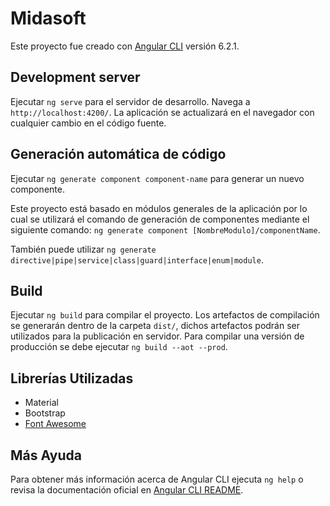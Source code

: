 # Midasoft

Este proyecto fue creado con [Angular CLI](https://github.com/angular/angular-cli) versión 6.2.1.

## Development server

Ejecutar `ng serve` para el servidor de desarrollo. Navega a `http://localhost:4200/`. La aplicación se actualizará en el navegador con cualquier cambio en el código fuente.

## Generación automática de código

Ejecutar `ng generate component component-name` para generar un nuevo componente.

Este proyecto está basado en módulos generales de la aplicación por lo cual se utilizará el comando de generación de componentes mediante el siguiente comando:
`ng generate component [NombreModulo]/componentName`.

También puede utilizar `ng generate directive|pipe|service|class|guard|interface|enum|module`.

## Build

Ejecutar `ng build` para compilar el proyecto. Los artefactos de compilación se generarán dentro de la carpeta `dist/`, dichos artefactos podrán ser utilizados para la publicación en servidor. Para compilar una versión de producción se debe ejecutar `ng build --aot --prod`.

## Librerías Utilizadas

- Material
- Bootstrap
- [Font Awesome](https://fontawesome.com/how-to-use/on-the-web/using-with/angular)

## Más Ayuda

Para obtener más información acerca de Angular CLI ejecuta `ng help` o revisa la documentación oficial en [Angular CLI README](https://github.com/angular/angular-cli/blob/master/README.md).
